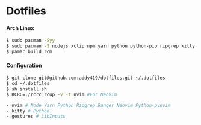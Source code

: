 # Dotfiles

#### Arch Linux
```bash
$ sudo pacman -Syy
$ sudo pacman -S nodejs xclip npm yarn python python-pip ripgrep kitty kitty-terminfo neovim ranger python-pynvim
$ pamac build rcm
```

#### Configuration
```bash
$ git clone git@github.com:addy419/dotfiles.git ~/.dotfiles
$ cd ~/.dotfiles
$ sh install.sh
$ RCRC=./rcrc rcup -v -t nvim #For NeoVim
```

```bash
- nvim # Node Yarn Python Ripgrep Ranger Neovim Python-pynvim
- kitty # Python
- gestures # LibInputs
```
